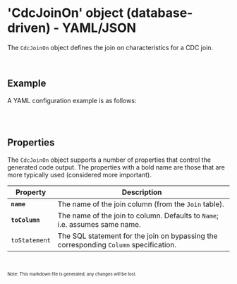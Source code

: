 # 'CdcJoinOn' object (database-driven) - YAML/JSON

The `CdcJoinOn` object defines the join on characteristics for a CDC join.

<br/>

## Example

A YAML configuration example is as follows:
``` yaml

```

<br/>

## Properties
The `CdcJoinOn` object supports a number of properties that control the generated code output. The properties with a bold name are those that are more typically used (considered more important).

Property | Description
-|-
**`name`** | The name of the join column (from the `Join` table).
**`toColumn`** | The name of the join to column. Defaults to `Name`; i.e. assumes same name.
`toStatement` | The SQL statement for the join on bypassing the corresponding `Column` specification.

<br/>

<sub><sup>Note: This markdown file is generated; any changes will be lost.</sup></sub>
